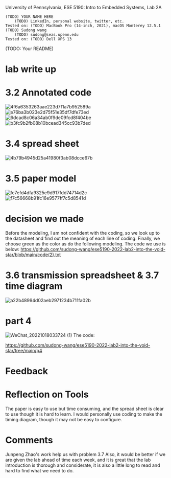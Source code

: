 University of Pennsylvania, ESE 5190: Intro to Embedded Systems, Lab 2A

    (TODO) YOUR NAME HERE
        (TODO) LinkedIn, personal website, twitter, etc.
    Tested on: (TODO) MacBook Pro (14-inch, 2021), macOS Monterey 12.5.1
    (TODO) Sudong wang
        (TODO) sudong@seas.upenn.edu
    Tested on: (TODO) Dell XPS 13

(TODO: Your README)
# lab write up
# 3.2  Annotated code 
![4f6a6353263aae223d7f1a7b952589a](https://user-images.githubusercontent.com/113209201/196401858-9d49b5d2-d75b-4555-83e9-dd48ee00708b.jpg)
![e76ba3b023e2d75f51e35df7dfe73ed](https://user-images.githubusercontent.com/113209201/196401872-2410786e-a759-4217-b8df-131a59af1992.jpg)
![6dcad8c06a34ab0f9de09fcd8f404be](https://user-images.githubusercontent.com/113209201/196401891-1d751f45-0a97-4840-8b6f-ace2a364ba9d.jpg)
![b3fc9b2fb08b10bcead345cc93b7ded](https://user-images.githubusercontent.com/113209201/196402867-bc67871a-0168-4371-ba8c-b1f675ff928a.jpg)

# 3.4 spread sheet
![4b79b4945d25a41980f3ab08dcce67b](https://user-images.githubusercontent.com/113209201/196401935-fe56020e-141b-4546-9d0b-01a89f85f93f.jpg)

# 3.5 paper model
![fc7efd4dfa9325e9d917fdd74714d2c](https://user-images.githubusercontent.com/113209201/196401975-1db43aea-cd58-411d-a7ab-7a4503680296.jpg)
![f7c56668b91fc16e9577ff7c5d8541d](https://user-images.githubusercontent.com/113209201/196402005-6227246c-9303-4a68-a4ce-9b9c79d3a583.jpg)


# decision we made
Before the modeling, I am not confident with the coding, so we look up to the datasheet and find out the meaning of each line of coding. Finally, we choose green as the color as do the following modeling. The code we use is below:
https://github.com/sudong-wang/ese5190-2022-lab2-into-the-void-star/blob/main/code(2).txt

# 3.6 transmission spreadsheet & 3.7 time diagram
![a22b48994d02aeb2971234b711fa02b](https://user-images.githubusercontent.com/113209201/196409415-258fef86-8e38-4abe-903b-32fd86d52118.jpg)



# part 4
![WeChat_20221018033724 (1)](https://user-images.githubusercontent.com/113209201/196409324-724e298f-e7f4-401a-8444-a17e7222ec19.gif)
The code:

https://github.com/sudong-wang/ese5190-2022-lab2-into-the-void-star/tree/main/p4
# Feedback

# Reflection on Tools
The paper is easy to use but time consuming, and the spread sheet is clear to use though it is hard to learn. I would personally use coding to make the timing diagram, though it may not be easy to configure. 

# Comments
Junpeng Zhao's work help us with problem 3.7
Also, it would be better if we are given the lab ahead of time each week, and it is great that the lab introduction is thorough and considerate, it is also a little long to read and hard to find what we need to do.  
